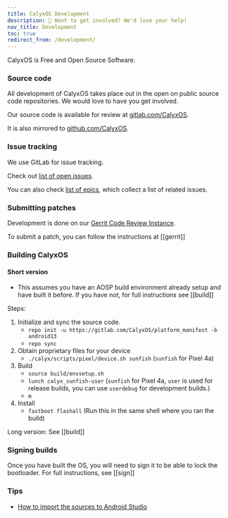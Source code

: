 ```yaml
---
title: CalyxOS Development
description: 💁 Want to get involved? We'd love your help!
nav_title: Development
toc: true
redirect_from: /development/
---
```


CalyxOS is Free and Open Source Software.

### Source code

All development of CalyxOS takes place out in the open on public source code repositories. We would love to have you get involved.

Our source code is available for review at [gitlab.com/CalyxOS](https://gitlab.com/CalyxOS).

It is also mirrored to [github.com/CalyxOS](https://github.com/CalyxOS).

### Issue tracking

We use GitLab for issue tracking.

Check out [list of open issues](https://gitlab.com/CalyxOS/calyxos/issues/).

You can also check [list of epics](https://gitlab.com/groups/CalyxOS/-/epics), which collect a list of related issues.

### Submitting patches

Development is done on our [Gerrit Code Review Instance](https://review.calyxos.org/).

To submit a patch, you can follow the instructions at [[gerrit]]

### Building CalyxOS

#### Short version
* This assumes you have an AOSP build environment already setup and have built it before. If you have not, for full instructions see [[build]]

Steps:
1. Initialize and sync the source code.
   * `repo init -u https://gitlab.com/CalyxOS/platform_manifest -b android13`
   * `repo sync`
2. Obtain proprietary files for your device
   * `./calyx/scripts/pixel/device.sh sunfish` (`sunfish` for Pixel 4a)
3. Build
   * `source build/envsetup.sh`
   * `lunch calyx_sunfish-user` (`sunfish` for Pixel 4a, `user` is used for release builds, you can use `userdebug` for development builds.)
   * `m`
4. Install
   * `fastboot flashall` (Run this in the same shell where you ran the build)

Long version: See [[build]]

### Signing builds
Once you have built the OS, you will need to sign it to be able to lock the bootloader. For full instructions, see [[sign]]

### Tips

* [How to import the sources to Android Studio](https://wiki.lineageos.org/import-android-studio-howto.html)

<br />
